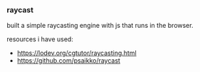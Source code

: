 ### raycast

built a simple raycasting engine with js that runs in the browser.

resources i have used:
- https://lodev.org/cgtutor/raycasting.html
- https://github.com/psaikko/raycast